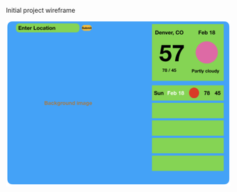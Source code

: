 Initial project wireframe

![alt text](https://github.com/jaredeklin/weatherly/blob/master/screenshots/Wireframe.png "Wireframe pre-project")
